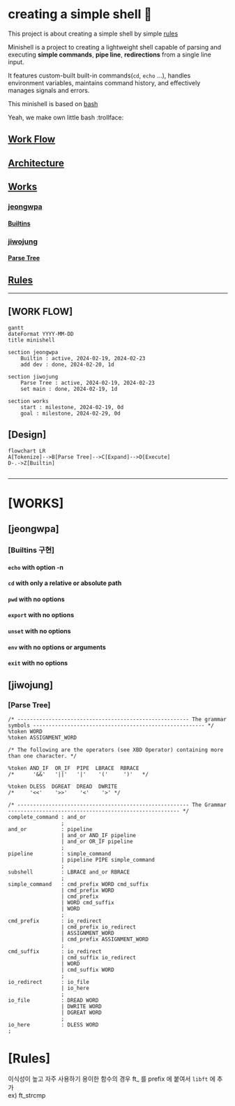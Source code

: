 # creating a simple shell :shell:

This project is about creating a simple shell by simple [rules](SUBJECT.md)   

Minishell is a project to creating a lightweight shell capable of parsing and executing **simple commands**, **pipe line**, **redirections** from a single line input.   

It features custom-built built-in commands(`cd`, `echo` ...), handles environment variables, maintains command history, and effectively manages signals and errors.   

This minishell is based on [bash](https://opensource.apple.com/source/bash/bash-106/doc/bashref.html)   

Yeah, we make own little bash :trollface:


## [Work Flow](#work-flow)
## [Architecture](#design)

## [Works](#todo-1)

### [**jeongwpa**](#jeongwpa)
#### [Builtins](#Builtins)

### [**jiwojung**](#jiwojung)
#### [Parse Tree](#parse-tree)

## [Rules](#rules)
---

## [WORK FLOW]

```mermaid
gantt
dateFormat YYYY-MM-DD
title minishell

section jeongwpa
	Builtin : active, 2024-02-19, 2024-02-23
	add dev : done, 2024-02-20, 1d

section jiwojung
	Parse Tree : active, 2024-02-19, 2024-02-23
	set main : done, 2024-02-19, 1d

section works
	start : milestone, 2024-02-19, 0d
	goal : milestone, 2024-02-29, 0d
```

## [Design]
```mermaid
flowchart LR
A[Tokenize]-->B[Parse Tree]-->C[Expand]-->D[Execute]
D-.->Z[Builtin]


```

---

# [WORKS]

## [jeongwpa]

### [Builtins 구현]

#### **`echo`** with option -n   

#### **`cd`** with only a relative or absolute path

#### **`pwd`** with no options

#### **`export`** with no options

#### **`unset`** with no options

#### **`env`** with no options or arguments

#### **`exit`** with no options

## [jiwojung]

### [Parse Tree]
```bnf
/* ------------------------------------------------------- The grammar symbols ------------------------------------------------------- */ %token WORD 
%token ASSIGNMENT_WORD 

/* The following are the operators (see XBD Operator) containing more than one character. */

%token AND_IF  OR_IF  PIPE  LBRACE  RBRACE 
/*      '&&'   '||'   '|'    '('     ')'   */

%token DLESS  DGREAT  DREAD  DWRITE
/*     '<<'    '>>'    '<'    '>' */

/* ------------------------------------------------------- The Grammar ------------------------------------------------------- */ 
complete_command : and_or 
				 ; 
and_or 			 : pipeline 
				 | and_or AND_IF pipeline 
				 | and_or OR_IF pipeline 
				 ;
pipeline 		 : simple_command 
		 		 | pipeline PIPE simple_command 
				 ; 
subshell 		 : LBRACE and_or RBRACE 
				 ; 
simple_command 	 : cmd_prefix WORD cmd_suffix 
				 | cmd_prefix WORD 
				 | cmd_prefix 
				 | WORD cmd_suffix 
				 | WORD 
				 ;
cmd_prefix 		 : io_redirect 
				 | cmd_prefix io_redirect
				 | ASSIGNMENT_WORD
				 | cmd_prefix ASSIGNMENT_WORD
				 ;
cmd_suffix 		 : io_redirect
				 | cmd_suffix io_redirect
				 | WORD
				 | cmd_suffix WORD 
				 ; 
io_redirect 	 : io_file 
				 | io_here 
				 ; 
io_file 		 : DREAD WORD 
				 | DWRITE WORD 
				 | DGREAT WORD 
				 ; 
io_here 		 : DLESS WORD 
;
```

# [Rules]

이식성이 높고 자주 사용하기 용이한 함수의 경우 ft_ 를 prefix 에 붙여서 `libft` 에 추가   
ex) ft_strcmp   





